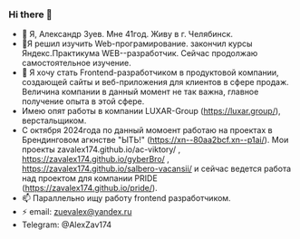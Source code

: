 ### Hi there 👋
- 🔭 Я, Александр Зуев.
Мне 41год. Живу в г. Челябинск.
- 🌱Я решил изучить Web-програмирование.
закончил курсы Яндекс.Практикума WEB--разработчик. Сейчас продолжаю самостоятельное изучение.
- 💬 Я хочу стать Frontend-разработчиком в продуктовой компании, создающей сайты и веб-приложения для клиентов в сфере продаж. Величина компании в данный момент не так важна, главное получение опыта в этой сфере.
- Имею опят работы в компании LUXAR-Group (https://luxar.group/), верстальщиком.
- С октября 2024года по данный момоент работаю на проектах в Брендинговом агкнстве "ЫТЬ!" (https://xn--80aa2bcf.xn--p1ai/). Мои проекты zavalex174.github.io/ac-viktory/ , https://zavalex174.github.io/gyberBro/ , https://zavalex174.github.io/salbero-vacansii/ и сейчас ведется работа над проектом для компании PRIDE (https://zavalex174.github.io/pride/).
- 📫 Параллельно ищу работу frontend разработчиком.
- ⚡ email: zuevalex@yandex.ru
- Telegram: @AlexZav174
<!--
**ZAVALEX174/ZAVALEX174** is a ✨ _special_ ✨ repository because its `README.md` (this file) appears on your GitHub profile.

Here are some ideas to get you started:

- 🔭 I’m currently working on ...
- 🌱 I’m currently learning ...
- 👯 I’m looking to collaborate on ...
- 🤔 I’m looking for help with ...
- 💬 Ask me about ...
- 📫 How to reach me: ...
- 😄 Pronouns: ...
- ⚡ Fun fact: ...
-->
